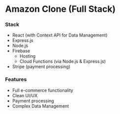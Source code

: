 # Amazon Clone (Full Stack)

### Stack

- React (with Context API for Data Management)
- Express.js
- Node.js
- Firebase
  - Hosting
  - Cloud Functions (via Node.js & Express.js)
- Stripe (payment processing)

### Features

- Full e-commerce functionality
- Clean UI/UX
- Payment processing
- Complex Data Management
